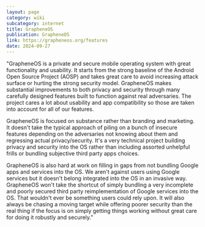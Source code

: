```yaml
---
layout: page
category: wiki
subcategory: internet
title: GrapheneOS
publication: GrapheneOS
link: https://grapheneos.org/features
date: 2024-09-27
---
```


"GrapheneOS is a private and secure mobile operating system with great functionality and usability. It starts from the strong baseline of the Android Open Source Project (AOSP) and takes great care to avoid increasing attack surface or hurting the strong security model. GrapheneOS makes substantial improvements to both privacy and security through many carefully designed features built to function against real adversaries. The project cares a lot about usability and app compatibility so those are taken into account for all of our features.

GrapheneOS is focused on substance rather than branding and marketing. It doesn't take the typical approach of piling on a bunch of insecure features depending on the adversaries not knowing about them and regressing actual privacy/security. It's a very technical project building privacy and security into the OS rather than including assorted unhelpful frills or bundling subjective third party apps choices.

GrapheneOS is also hard at work on filling in gaps from not bundling Google apps and services into the OS. We aren't against users using Google services but it doesn't belong integrated into the OS in an invasive way. GrapheneOS won't take the shortcut of simply bundling a very incomplete and poorly secured third party reimplementation of Google services into the OS. That wouldn't ever be something users could rely upon. It will also always be chasing a moving target while offering poorer security than the real thing if the focus is on simply getting things working without great care for doing it robustly and securely."
